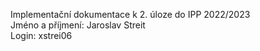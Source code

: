 Implementační dokumentace k 2. úloze do IPP 2022/2023  
Jméno a příjmení: Jaroslav Streit  
Login: xstrei06